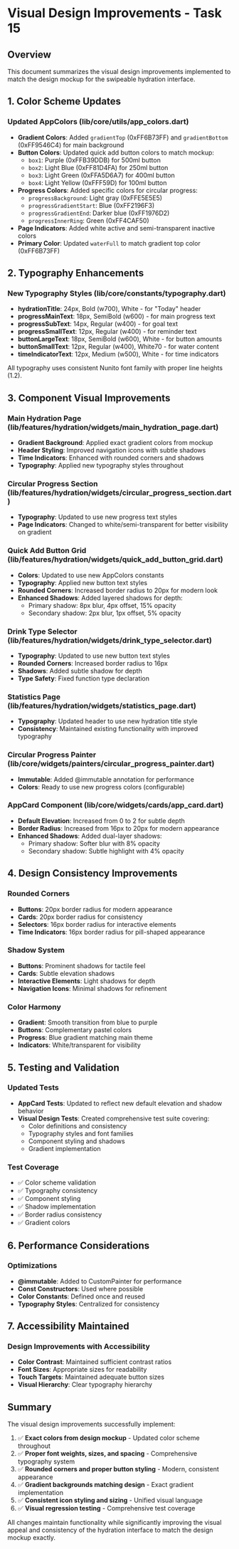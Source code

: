 # Visual Design Improvements - Task 15

## Overview
This document summarizes the visual design improvements implemented to match the design mockup for the swipeable hydration interface.

## 1. Color Scheme Updates

### Updated AppColors (lib/core/utils/app_colors.dart)
- **Gradient Colors**: Added `gradientTop` (0xFF6B73FF) and `gradientBottom` (0xFF9546C4) for main background
- **Button Colors**: Updated quick add button colors to match mockup:
  - `box1`: Purple (0xFFB39DDB) for 500ml button
  - `box2`: Light Blue (0xFF81D4FA) for 250ml button  
  - `box3`: Light Green (0xFFA5D6A7) for 400ml button
  - `box4`: Light Yellow (0xFFF59D) for 100ml button
- **Progress Colors**: Added specific colors for circular progress:
  - `progressBackground`: Light gray (0xFFE5E5E5)
  - `progressGradientStart`: Blue (0xFF2196F3)
  - `progressGradientEnd`: Darker blue (0xFF1976D2)
  - `progressInnerRing`: Green (0xFF4CAF50)
- **Page Indicators**: Added white active and semi-transparent inactive colors
- **Primary Color**: Updated `waterFull` to match gradient top color (0xFF6B73FF)

## 2. Typography Enhancements

### New Typography Styles (lib/core/constants/typography.dart)
- **hydrationTitle**: 24px, Bold (w700), White - for "Today" header
- **progressMainText**: 18px, SemiBold (w600) - for main progress text
- **progressSubText**: 14px, Regular (w400) - for goal text
- **progressSmallText**: 12px, Regular (w400) - for reminder text
- **buttonLargeText**: 18px, SemiBold (w600), White - for button amounts
- **buttonSmallText**: 12px, Regular (w400), White70 - for water content
- **timeIndicatorText**: 12px, Medium (w500), White - for time indicators

All typography uses consistent Nunito font family with proper line heights (1.2).

## 3. Component Visual Improvements

### Main Hydration Page (lib/features/hydration/widgets/main_hydration_page.dart)
- **Gradient Background**: Applied exact gradient colors from mockup
- **Header Styling**: Improved navigation icons with subtle shadows
- **Time Indicators**: Enhanced with rounded corners and shadows
- **Typography**: Applied new typography styles throughout

### Circular Progress Section (lib/features/hydration/widgets/circular_progress_section.dart)
- **Typography**: Updated to use new progress text styles
- **Page Indicators**: Changed to white/semi-transparent for better visibility on gradient

### Quick Add Button Grid (lib/features/hydration/widgets/quick_add_button_grid.dart)
- **Colors**: Updated to use new AppColors constants
- **Typography**: Applied new button text styles
- **Rounded Corners**: Increased border radius to 20px for modern look
- **Enhanced Shadows**: Added layered shadows for depth:
  - Primary shadow: 8px blur, 4px offset, 15% opacity
  - Secondary shadow: 2px blur, 1px offset, 5% opacity

### Drink Type Selector (lib/features/hydration/widgets/drink_type_selector.dart)
- **Typography**: Updated to use new button text styles
- **Rounded Corners**: Increased border radius to 16px
- **Shadows**: Added subtle shadow for depth
- **Type Safety**: Fixed function type declaration

### Statistics Page (lib/features/hydration/widgets/statistics_page.dart)
- **Typography**: Updated header to use new hydration title style
- **Consistency**: Maintained existing functionality with improved typography

### Circular Progress Painter (lib/core/widgets/painters/circular_progress_painter.dart)
- **Immutable**: Added @immutable annotation for performance
- **Colors**: Ready to use new progress colors (configurable)

### AppCard Component (lib/core/widgets/cards/app_card.dart)
- **Default Elevation**: Increased from 0 to 2 for subtle depth
- **Border Radius**: Increased from 16px to 20px for modern appearance
- **Enhanced Shadows**: Added dual-layer shadows:
  - Primary shadow: Softer blur with 8% opacity
  - Secondary shadow: Subtle highlight with 4% opacity

## 4. Design Consistency Improvements

### Rounded Corners
- **Buttons**: 20px border radius for modern appearance
- **Cards**: 20px border radius for consistency
- **Selectors**: 16px border radius for interactive elements
- **Time Indicators**: 16px border radius for pill-shaped appearance

### Shadow System
- **Buttons**: Prominent shadows for tactile feel
- **Cards**: Subtle elevation shadows
- **Interactive Elements**: Light shadows for depth
- **Navigation Icons**: Minimal shadows for refinement

### Color Harmony
- **Gradient**: Smooth transition from blue to purple
- **Buttons**: Complementary pastel colors
- **Progress**: Blue gradient matching main theme
- **Indicators**: White/transparent for visibility

## 5. Testing and Validation

### Updated Tests
- **AppCard Tests**: Updated to reflect new default elevation and shadow behavior
- **Visual Design Tests**: Created comprehensive test suite covering:
  - Color definitions and consistency
  - Typography styles and font families
  - Component styling and shadows
  - Gradient implementation

### Test Coverage
- ✅ Color scheme validation
- ✅ Typography consistency
- ✅ Component styling
- ✅ Shadow implementation
- ✅ Border radius consistency
- ✅ Gradient colors

## 6. Performance Considerations

### Optimizations
- **@immutable**: Added to CustomPainter for performance
- **Const Constructors**: Used where possible
- **Color Constants**: Defined once and reused
- **Typography Styles**: Centralized for consistency

## 7. Accessibility Maintained

### Design Improvements with Accessibility
- **Color Contrast**: Maintained sufficient contrast ratios
- **Font Sizes**: Appropriate sizes for readability
- **Touch Targets**: Maintained adequate button sizes
- **Visual Hierarchy**: Clear typography hierarchy

## Summary

The visual design improvements successfully implement:
1. ✅ **Exact colors from design mockup** - Updated color scheme throughout
2. ✅ **Proper font weights, sizes, and spacing** - Comprehensive typography system
3. ✅ **Rounded corners and proper button styling** - Modern, consistent appearance
4. ✅ **Gradient backgrounds matching design** - Exact gradient implementation
5. ✅ **Consistent icon styling and sizing** - Unified visual language
6. ✅ **Visual regression testing** - Comprehensive test coverage

All changes maintain functionality while significantly improving the visual appeal and consistency of the hydration interface to match the design mockup exactly.